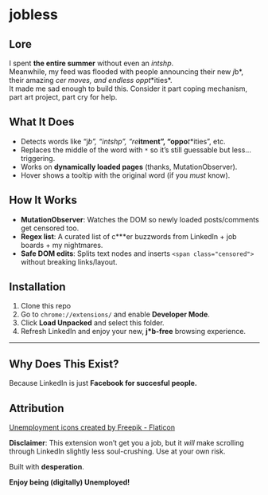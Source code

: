 # **jobless**

## Lore

I spent **the entire summer** without even an *int***sh*p*.  
Meanwhile, my feed was flooded with people announcing their new *j*b*, their amazing *c***er* moves, and endless *opp***t**ities*.  
It made me sad enough to build this. Consider it part coping mechanism, part art project, part cry for help.

## What It Does

- Detects words like “j*b”, “int***sh*p”, “re***itment”, “oppo***t**ities”, etc.
- Replaces the middle of the word with `*` so it’s still guessable but less… triggering.
- Works on **dynamically loaded pages** (thanks, MutationObserver).
- Hover shows a tooltip with the original word (if you *must* know).

## How It Works

- **MutationObserver**: Watches the DOM so newly loaded posts/comments get censored too.
- **Regex list**: A curated list of c***er buzzwords from LinkedIn + job boards + my nightmares.
- **Safe DOM edits**: Splits text nodes and inserts `<span class="censored">` without breaking links/layout.

## Installation

1. Clone this repo 
2. Go to `chrome://extensions/` and enable **Developer Mode**.  
3. Click **Load Unpacked** and select this folder.  
4. Refresh LinkedIn and enjoy your new, **j*b-free** browsing experience.  

---

## Why Does This Exist?  

Because LinkedIn is just **Facebook for succesful people.**  

## Attribution
<a href="https://www.flaticon.com/free-icons/unemployment" title="unemployment icons">Unemployment icons created by Freepik - Flaticon</a>


**Disclaimer**: This extension won’t get you a job, but it *will* make scrolling through LinkedIn slightly less soul-crushing. Use at your own risk.  

Built with **desperation**.

**Enjoy being (digitally) Unemployed!**  
